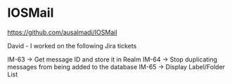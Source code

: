 # IOSMail

https://github.com/ausalmadi/IOSMail

David -  I worked on the following Jira tickets

IM-63 -> Get message ID and store it in Realm
IM-64 -> Stop duplicating messages from being added to the database
IM-65 -> Display Label/Folder List
